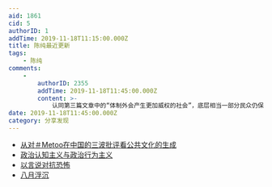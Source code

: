 ```yaml
---
aid: 1861
cid: 5
authorID: 1
addTime: 2019-11-18T11:15:00.000Z
title: 陈纯最近更新
tags:
    - 陈纯
comments:
    -
        authorID: 2355
        addTime: 2019-11-18T11:45:00.000Z
        content: >-
            认同第三篇文章中的“体制外会产生更加威权的社会”，底层相当一部分民众仍保留着文革时的特征：希望通过斗争和武力解决问题。对国家政策的看法显得更“鹰派”一些。从一些多为农村和城市底层使用者的快手/今日头条/网易新闻来看，在我看来很多真实用户都对于国家政策更为激进，也更不理性。这样基层的不理性往往会让执政者显的更为“鸽派”，但长期来看，仍会朝向“鹰派”的道路迈进
date: 2019-11-18T11:45:00.000Z
category: 分享发现
---
```


*   [从对＃Metoo在中国的三波批评看公共文化的生成](https://github.com/ChenChunCamus/article/blob/master/2019/%E4%BB%8E%E5%AF%B9%EF%BC%83Metoo%E5%9C%A8%E4%B8%AD%E5%9B%BD%E7%9A%84%E4%B8%89%E6%B3%A2%E6%89%B9%E8%AF%84%E7%9C%8B%E5%85%AC%E5%85%B1%E6%96%87%E5%8C%96%E7%9A%84%E7%94%9F%E6%88%90.md)
*   [政治认知主义与政治行为主义](https://github.com/ChenChunCamus/article/blob/master/2019/%E6%94%BF%E6%B2%BB%E8%AE%A4%E7%9F%A5%E4%B8%BB%E4%B9%89%E4%B8%8E%E6%94%BF%E6%B2%BB%E8%A1%8C%E4%B8%BA%E4%B8%BB%E4%B9%89.md)
*   [以言说对抗恐怖](https://github.com/ChenChunCamus/article/blob/master/2019/%E4%BB%A5%E8%A8%80%E8%AF%B4%E5%AF%B9%E6%8A%97%E6%81%90%E6%80%96.md)
*   [八月浮沉](https://github.com/ChenChunCamus/article/blob/master/2019/%E5%85%AB%E6%9C%88%E6%B5%AE%E6%B2%89.md)
